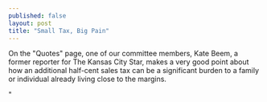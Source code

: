 ```yaml
---
published: false
layout: post
title: "Small Tax, Big Pain"
---
```


On the "Quotes" page, one of our committee members, Kate Beem, a former reporter for The Kansas City Star, makes a very good point about how an additional half-cent sales tax can be a significant burden to a family or individual already living close to the margins. 

"